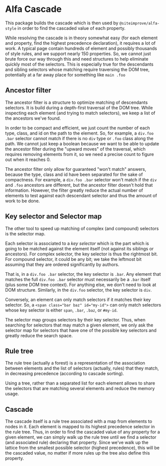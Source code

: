 # Alfa Cascade

This package builds the cascade which is then used by `@siteimprove/alfa-style` in order to find the cascaded value of each property.

While resolving the cascade is in theory somewhat easy (for each element and property, find the highest precedence declaration), it requires a lot of work. A typical page contain hundreds of element and possibly thousands of style rules, and we support nearly 150 properties. So, we cannot just brute force our way through this and need structures to help eliminate quickly most of the selectors. This is especially true for the descendants and sibling selectors whose matching require traversing the DOM tree, potentially at a far away place for something like `main .foo`

## Ancestor filter

The ancestor filter is a structure to optimize matching of descendants selectors. It is build during a depth-first traversal of the DOM tree. While inspecting each element (and trying to match selectors), we keep a list of the ancestors we've found.

In order to be compact and efficient, we just count the number of each type, class, and id on the path to the element. So, for example, a `div.foo .bar` selector cannot match if there is no `div` type or `.foo` class along the path. We cannot just keep a boolean because we want to be able to update the ancestor filter during the "upward moves" of the traversal, which requires removing elements from it, so we need a precise count to figure out when it reaches 0.

The ancestor filter only allow for guaranteed "won't match" answers, because the type, class and id have been separated for the sake of compactness. For example, a `div.foo .bar` selector won't match if the `div` and `.foo` ancestors are different, but the ancestor filter doesn't hold that information. However, the filter greatly reduce the actual number of elements to test against each descendant selector and thus the amount of work to be done.

## Key selector and Selector map

The other tool to speed up matching of complex (and compound) selectors is the selector map.

Each selector is associated to a _key selector_ which is the part which is going to be matched against the element itself (not against its siblings or ancestors). For complex selector, the key selector is thus the rightmost bit. For compound selector, it could be any bit; we take the leftmost bit assuming that they are ordered significantly by authors.

That is, in a `div.foo .bar` selector, the key selector is `.bar`. Any element that matches the full `div.foo .bar` selector must necessarily be a `.bar` itself (plus some DOM tree context). For anything else, we don't need to look at DOM structure. Similarly, in the `div.foo` selector, the key selector is `div`.

Conversely, an element can only match selectors if it matches their key selector. So, a `<span class="bar baz" id="my-id">` can only match selectors whose key selector is either `span`, `.bar`, `.baz`, or `#my-id`. 

The selector map groups selectors by their key selector. Thus, when searching for selectors that may match a given element, we only ask the selector map for selectors that have one of the possible key selectors and greatly reduce the search space.

## Rule tree

The rule tree (actually a forest) is a representation of the association between elements and the list of selectors (actually, rules) that they match, in decreasing precedence (according to cascade sorting).

Using a tree, rather than a separated list for each element allows to share the selectors that are matching several elements and reduce the memory usage.

## Cascade

The cascade itself is a rule tree associated with a map from elements to nodes in it. Each element is mapped to its highest precedence selector in the rule tree. Thus, in order to find the cascaded value of any property for a given element, we can simply walk up the rule tree until we find a selector (and associated rule) declaring that property. Since we've walk up the lattice from the smallest possible selector (highest precedence), this will be the cascaded value, no matter if more rules up the tree also define this property. 
